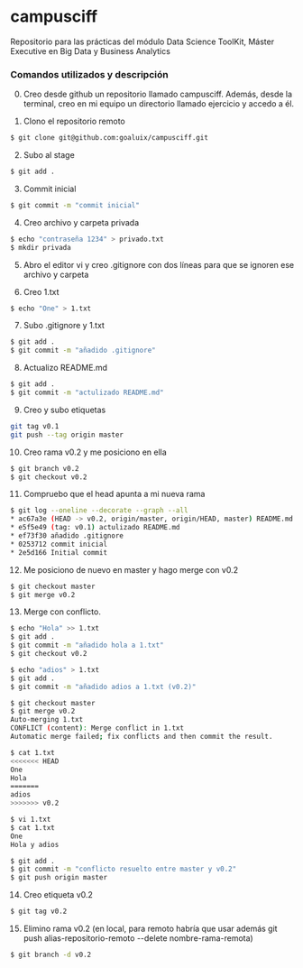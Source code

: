 # campusciff
Repositorio para las prácticas del módulo Data Science ToolKit, Máster Executive en Big Data y Business Analytics

### Comandos utilizados y descripción

0. Creo desde github un repositorio llamado campusciff. Además, desde la terminal, creo en mi equipo un directorio llamado ejercicio y accedo a él.

1. Clono el repositorio remoto
```sh
$ git clone git@github.com:goaluix/campusciff.git
```

2. Subo al stage
```sh
$ git add .
```
3. Commit inicial
```sh
$ git commit -m "commit inicial"
```


4. Creo archivo y carpeta privada
```sh
$ echo "contraseña 1234" > privado.txt
$ mkdir privada
```

5. Abro el editor vi y creo .gitignore con dos líneas para que se ignoren ese archivo y carpeta

6. Creo 1.txt
```sh
$ echo "One" > 1.txt
```

7. Subo .gitignore y 1.txt
```sh
$ git add .
$ git commit -m "añadido .gitignore"
```
8. Actualizo README.md
```sh
$ git add .
$ git commit -m "actulizado README.md"
```

9. Creo y subo etiquetas
```sh
git tag v0.1
git push --tag origin master
``` 
10. Creo rama v0.2 y me posiciono en ella
```sh
$ git branch v0.2
$ git checkout v0.2
``` 
11. Compruebo que el head apunta a mi nueva rama
```sh
$ git log --oneline --decorate --graph --all
* ac67a3e (HEAD -> v0.2, origin/master, origin/HEAD, master) README.md actualizado
* e5f5e49 (tag: v0.1) actulizado README.md
* ef73f30 añadido .gitignore
* 0253712 commit inicial
* 2e5d166 Initial commit
``` 
12. Me posiciono de nuevo en master y hago merge con v0.2
```sh
$ git checkout master
$ git merge v0.2
``` 

13. Merge con conflicto. 
```sh
$ echo "Hola" >> 1.txt
$ git add .
$ git commit -m "añadido hola a 1.txt"
$ git checkout v0.2

$ echo "adios" > 1.txt
$ git add .
$ git commit -m "añadido adios a 1.txt (v0.2)"

$ git checkout master
$ git merge v0.2
Auto-merging 1.txt
CONFLICT (content): Merge conflict in 1.txt
Automatic merge failed; fix conflicts and then commit the result.

$ cat 1.txt
<<<<<<< HEAD
One
Hola
=======
adios
>>>>>>> v0.2

$ vi 1.txt
$ cat 1.txt
One
Hola y adios

$ git add .
$ git commit -m "conflicto resuelto entre master y v0.2"
$ git push origin master
```
14. Creo etiqueta v0.2
```sh
$ git tag v0.2
```
15. Elimino rama v0.2 (en local, para remoto habría que usar además git push alias-repositorio-remoto --delete nombre-rama-remota)
```sh
$ git branch -d v0.2
```

